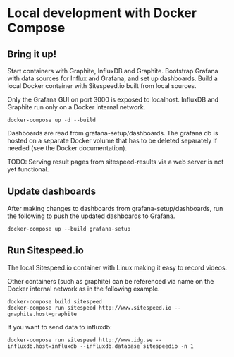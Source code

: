 # Local development with Docker Compose

## Bring it up!
Start containers with Graphite, InfluxDB and Graphite.
Bootstrap Grafana with data sources for Influx and Grafana, and set up dashboards.
Build a local Docker container with Sitespeed.io built from local sources.

Only the Grafana GUI on port 3000 is exposed to localhost.
InfluxDB and Graphite run only on a Docker internal network.
```
docker-compose up -d --build
```
Dashboards are read from grafana-setup/dashboards. The grafana db is hosted on a separate Docker volume
that has to be deleted separately if needed (see the Docker documentation).

TODO: Serving result pages from sitespeed-results via a web server is not yet functional.

## Update dashboards
After making changes to dashboards from grafana-setup/dashboards,
run the following to push the updated dashboards to Grafana.
```
docker-compose up --build grafana-setup
```

## Run Sitespeed.io
The local Sitespeed.io container with Linux making it easy to record videos.

Other containers (such as graphite) can be referenced via name on the Docker internal network
as in the following example.

```
docker-compose build sitespeed
docker-compose run sitespeed http://www.sitespeed.io --graphite.host=graphite
```

If you want to send data to influxdb:

```
docker-compose run sitespeed http://www.idg.se --influxdb.host=influxdb --influxdb.database sitespeedio -n 1
```
